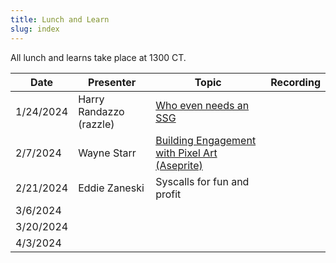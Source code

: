 ```yaml
---
title: Lunch and Learn
slug: index
---
```


All lunch and learns take place at 1300 CT.

| **Date**  | **Presenter**           | **Topic**                                                     | **Recording** |
| --------- | ----------------------- | ------------------------------------------------------------- | ------------- |
| 1/24/2024 | Harry Randazzo (razzle) | [Who even needs an SSG](./build.md)                           |               |
| 2/7/2024  | Wayne Starr             | [Building Engagement with Pixel Art (Aseprite)](./sprites.md) |               |
| 2/21/2024 | Eddie Zaneski           | Syscalls for fun and profit                                   |               |
| 3/6/2024  |                         |                                                               |               |
| 3/20/2024 |                         |                                                               |               |
| 4/3/2024  |                         |                                                               |               |
